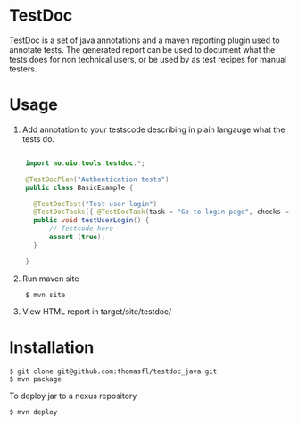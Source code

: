 TestDoc
=======

TestDoc is a set of java annotations and a maven reporting plugin used to annotate tests. The generated report can be used to document what the tests does for non technical users, or be used by as test recipes for manual testers.


Usage
=====

1. Add annotation to your testscode describing in plain langauge what the tests do.

```java

    import no.uio.tools.testdoc.*;

    @TestDocPlan("Authentication tests")
    public class BasicExample {

      @TestDocTest("Test user login")
      @TestDocTasks({ @TestDocTask(task = "Go to login page", checks = "Check 1") })
      public void testUserLogin() {
          // Testcode here
          assert (true);
      }

    }
```

2. Run maven site

```
    $ mvn site
```

3. View HTML report in target/site/testdoc/

Installation
============

    $ git clone git@github.com:thomasfl/testdoc_java.git
    $ mvn package

To deploy jar to a nexus repository

    $ mvn deploy

